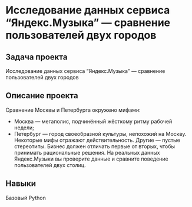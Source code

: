 # Исследование данных сервиса “Яндекс.Музыка” — сравнение пользователей двух городов

## Задача проекта
Исследование данных сервиса “Яндекс.Музыка” — сравнение пользователей двух городов

## Описание проекта
Сравнение Москвы и Петербурга окружено мифами:
- Москва — мегаполис, подчинённый жёсткому ритму рабочей недели;
- Петербург — город своеобразной культуры, непохожий на Москву.
Некоторые мифы отражают действительность. Другие — пустые стереотипы. Бизнес должен отличать первые от вторых, чтобы принимать рациональные решения. На реальных данных Яндекс.Музыки вы проверите данные и сравните поведение пользователей двух столиц.

## Навыки
Базовый Python
